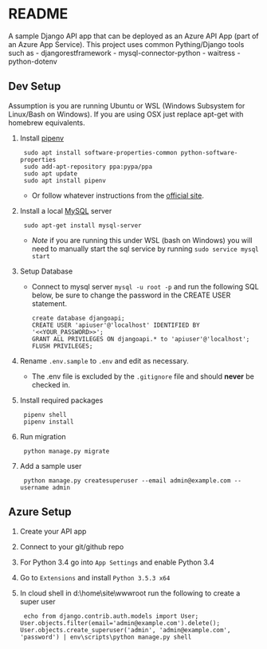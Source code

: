 # README

A sample Django API app that can be deployed as an Azure API App (part of an Azure App Service). This project uses common Pything/Django tools such as
    - djangorestframework
    - mysql-connector-python
    - waitress
    - python-dotenv

## Dev Setup

Assumption is you are running Ubuntu or WSL (Windows Subsystem for Linux/Bash on Windows). If you are using OSX just replace apt-get with homebrew equivalents.

1. Install [pipenv](https://docs.pipenv.org/)

        sudo apt install software-properties-common python-software-properties
        sudo add-apt-repository ppa:pypa/ppa
        sudo apt update
        sudo apt install pipenv

    - Or follow whatever instructions from the [official site](https://docs.pipenv.org/).

1. Install a local [MySQL](https://www.mysql.com/) server

        sudo apt-get install mysql-server

    - *Note* if you are running this under WSL (bash on Windows) you will need to manually start the sql service by running `sudo service mysql start`

1. Setup Database

    - Connect to mysql server `mysql -u root -p` and run the following SQL below, be sure to change the password in the CREATE USER statement.

          create database djangoapi;
          CREATE USER 'apiuser'@'localhost' IDENTIFIED BY '<<YOUR_PASSWORD>>';
          GRANT ALL PRIVILEGES ON djangoapi.* to 'apiuser'@'localhost';
          FLUSH PRIVILEGES;

1. Rename `.env.sample` to `.env` and edit as necessary.
    - The .env file is excluded by the `.gitignore` file and should **never** be checked in.
1. Install required packages

        pipenv shell
        pipenv install

1. Run migration

        python manage.py migrate

1. Add a sample user

        python manage.py createsuperuser --email admin@example.com --username admin

## Azure Setup

1. Create your API app
1. Connect to your git/github repo
1. For Python 3.4 go into `App Settings` and enable Python 3.4
1. Go to `Extensions` and install `Python 3.5.3 x64`
1. In cloud shell in d:\home\site\wwwroot run the following to create a super user

        echo from django.contrib.auth.models import User; User.objects.filter(email='admin@example.com').delete(); User.objects.create_superuser('admin', 'admin@example.com', 'password') | env\scripts\python manage.py shell